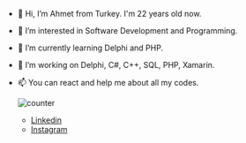 - 👋 Hi, I’m Ahmet from Turkey. I'm 22 years old now.
- 👀 I’m interested in Software Development and Programming.
- 🌱 I’m currently learning Delphi and PHP.
- 💞️ I’m working on Delphi, C#, C++, SQL, PHP, Xamarin.
- 📫 You can react and help me about all my codes.

  ![counter](https://enuv6ob64tzi6re.m.pipedream.net) 

  - [Linkedin](https://www.linkedin.com/in/ahmetcakr)
  - [Instagram](https://www.instagram.com/ahmeetcakrr)
  
  
<!---
ahmetcakr/ahmetcakr is a ✨ special ✨ repository because its `README.md` (this file) appears on your GitHub profile.
You can click the Preview link to take a look at your changes.
--->
